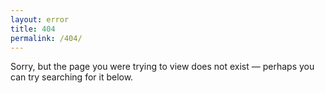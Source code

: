 ```yaml
---
layout: error
title: 404
permalink: /404/
---
```


Sorry, but the page you were trying to view does not exist — perhaps you can try searching for it below.